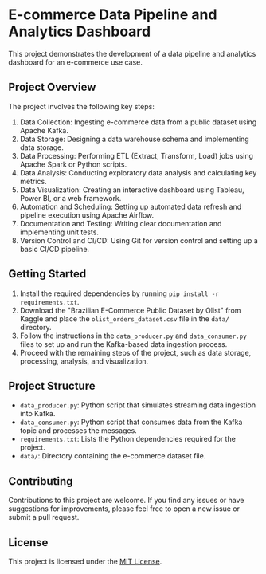 # E-commerce Data Pipeline and Analytics Dashboard

This project demonstrates the development of a data pipeline and analytics dashboard for an e-commerce use case.

## Project Overview
The project involves the following key steps:
1. Data Collection: Ingesting e-commerce data from a public dataset using Apache Kafka.
2. Data Storage: Designing a data warehouse schema and implementing data storage.
3. Data Processing: Performing ETL (Extract, Transform, Load) jobs using Apache Spark or Python scripts.
4. Data Analysis: Conducting exploratory data analysis and calculating key metrics.
5. Data Visualization: Creating an interactive dashboard using Tableau, Power BI, or a web framework.
6. Automation and Scheduling: Setting up automated data refresh and pipeline execution using Apache Airflow.
7. Documentation and Testing: Writing clear documentation and implementing unit tests.
8. Version Control and CI/CD: Using Git for version control and setting up a basic CI/CD pipeline.

## Getting Started
1. Install the required dependencies by running `pip install -r requirements.txt`.
2. Download the "Brazilian E-Commerce Public Dataset by Olist" from Kaggle and place the `olist_orders_dataset.csv` file in the `data/` directory.
3. Follow the instructions in the `data_producer.py` and `data_consumer.py` files to set up and run the Kafka-based data ingestion process.
4. Proceed with the remaining steps of the project, such as data storage, processing, analysis, and visualization.

## Project Structure
- `data_producer.py`: Python script that simulates streaming data ingestion into Kafka.
- `data_consumer.py`: Python script that consumes data from the Kafka topic and processes the messages.
- `requirements.txt`: Lists the Python dependencies required for the project.
- `data/`: Directory containing the e-commerce dataset file.

## Contributing
Contributions to this project are welcome. If you find any issues or have suggestions for improvements, please feel free to open a new issue or submit a pull request.

## License
This project is licensed under the [MIT License](LICENSE).
